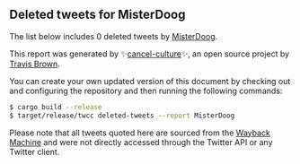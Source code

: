 ## Deleted tweets for MisterDoog

The list below includes 0 deleted tweets by
[MisterDoog](https://twitter.com/MisterDoog).



This report was generated by ✨[cancel-culture](https://github.com/travisbrown/cancel-culture)✨,
an open source project by [Travis Brown](https://twitter.com/travisbrown).

You can create your own updated version of this document by checking out and configuring the
repository and then running the following commands:

```bash
$ cargo build --release
$ target/release/twcc deleted-tweets --report MisterDoog
```

Please note that all tweets quoted here are sourced from the
[Wayback Machine](https://web.archive.org) and were not directly accessed through the Twitter API or
any Twitter client.

